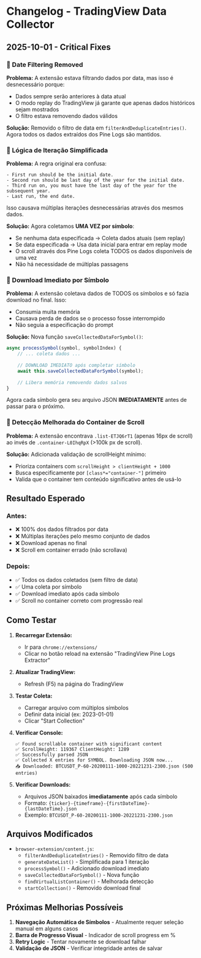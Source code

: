 # Changelog - TradingView Data Collector

## 2025-10-01 - Critical Fixes

### 🔧 Date Filtering Removed
**Problema:** A extensão estava filtrando dados por data, mas isso é desnecessário porque:
- Dados sempre serão anteriores à data atual
- O modo replay do TradingView já garante que apenas dados históricos sejam mostrados
- O filtro estava removendo dados válidos

**Solução:** Removido o filtro de data em `filterAndDeduplicateEntries()`. Agora todos os dados extraídos dos Pine Logs são mantidos.

### 🔧 Lógica de Iteração Simplificada
**Problema:** A regra original era confusa:
```
- First run should be the initial date.
- Second run should be last day of the year for the initial date.
- Third run on, you must have the last day of the year for the subsequent year.
- Last run, the end date.
```

Isso causava múltiplas iterações desnecessárias através dos mesmos dados.

**Solução:** Agora coletamos **UMA VEZ por símbolo**:
- Se nenhuma data especificada → Coleta dados atuais (sem replay)
- Se data especificada → Usa data inicial para entrar em replay mode
- O scroll através dos Pine Logs coleta TODOS os dados disponíveis de uma vez
- Não há necessidade de múltiplas passagens

### 🔧 Download Imediato por Símbolo
**Problema:** A extensão coletava dados de TODOS os símbolos e só fazia download no final. Isso:
- Consumia muita memória
- Causava perda de dados se o processo fosse interrompido
- Não seguia a especificação do prompt

**Solução:** Nova função `saveCollectedDataForSymbol()`:
```javascript
async processSymbol(symbol, symbolIndex) {
    // ... coleta dados ...
    
    // DOWNLOAD IMEDIATO após completar símbolo
    await this.saveCollectedDataForSymbol(symbol);
    
    // Libera memória removendo dados salvos
}
```

Agora cada símbolo gera seu arquivo JSON **IMEDIATAMENTE** antes de passar para o próximo.

### 🔧 Detecção Melhorada do Container de Scroll
**Problema:** A extensão encontrava `.list-ETJQ6rT1` (apenas 16px de scroll) ao invés de `.container-L0IhqRpX` (>100k px de scroll).

**Solução:** Adicionada validação de scrollHeight mínimo:
- Prioriza containers com `scrollHeight > clientHeight + 1000`
- Busca especificamente por `[class*="container-"]` primeiro
- Valida que o container tem conteúdo significativo antes de usá-lo

## Resultado Esperado

### Antes:
- ❌ 100% dos dados filtrados por data
- ❌ Múltiplas iterações pelo mesmo conjunto de dados
- ❌ Download apenas no final
- ❌ Scroll em container errado (não scrollava)

### Depois:
- ✅ Todos os dados coletados (sem filtro de data)
- ✅ Uma coleta por símbolo
- ✅ Download imediato após cada símbolo
- ✅ Scroll no container correto com progressão real

## Como Testar

1. **Recarregar Extensão:**
   - Ir para `chrome://extensions/`
   - Clicar no botão reload na extensão "TradingView Pine Logs Extractor"

2. **Atualizar TradingView:**
   - Refresh (F5) na página do TradingView

3. **Testar Coleta:**
   - Carregar arquivo com múltiplos símbolos
   - Definir data inicial (ex: 2023-01-01)
   - Clicar "Start Collection"

4. **Verificar Console:**
   ```
   ✅ Found scrollable container with significant content
   ✅ ScrollHeight: 119367 ClientHeight: 1289
   ✅ Successfully parsed JSON
   ✅ Collected X entries for SYMBOL. Downloading JSON now...
   📥 Downloaded: BTCUSDT_P-60-20200111-1000-20221231-2300.json (500 entries)
   ```

5. **Verificar Downloads:**
   - Arquivos JSON baixados **imediatamente** após cada símbolo
   - Formato: `{ticker}-{timeframe}-{firstDateTime}-{lastDateTime}.json`
   - Exemplo: `BTCUSDT_P-60-20200111-1000-20221231-2300.json`

## Arquivos Modificados

- `browser-extension/content.js`:
  - `filterAndDeduplicateEntries()` - Removido filtro de data
  - `generateDateList()` - Simplificada para 1 iteração
  - `processSymbol()` - Adicionado download imediato
  - `saveCollectedDataForSymbol()` - Nova função
  - `findVirtualListContainer()` - Melhorada detecção
  - `startCollection()` - Removido download final

## Próximas Melhorias Possíveis

1. **Navegação Automática de Símbolos** - Atualmente requer seleção manual em alguns casos
2. **Barra de Progresso Visual** - Indicador de scroll progress em %
3. **Retry Logic** - Tentar novamente se download falhar
4. **Validação de JSON** - Verificar integridade antes de salvar
